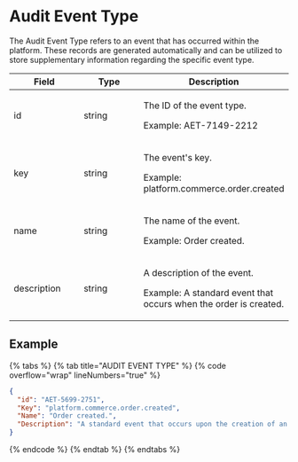 # Audit Event Type

The Audit Event Type refers to an event that has occurred within the platform. These records are generated automatically and can be utilized to store supplementary information regarding the specific event type.

<table><thead><tr><th width="140">Field</th><th width="149">Type</th><th>Description</th></tr></thead><tbody><tr><td>id</td><td>string</td><td><p>The ID of the event type. </p><p>Example: AET-7149-2212</p></td></tr><tr><td>key</td><td>string</td><td><p>The event's key. </p><p>Example: platform.commerce.order.created</p></td></tr><tr><td>name</td><td>string</td><td><p>The name of the event. </p><p>Example: Order created.</p></td></tr><tr><td>description</td><td>string</td><td><p>A description of the event. </p><p>Example: A standard event that occurs when the order is created. </p></td></tr></tbody></table>

## Example

{% tabs %}
{% tab title="AUDIT EVENT TYPE" %}
{% code overflow="wrap" lineNumbers="true" %}
```json
{
  "id": "AET-5699-2751",
  "Key": "platform.commerce.order.created",
  "Name": "Order created.",
  "Description": "A standard event that occurs upon the creation of an order."
}
```
{% endcode %}
{% endtab %}
{% endtabs %}
